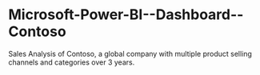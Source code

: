 # Microsoft-Power-BI--Dashboard--Contoso

Sales Analysis of Contoso, a global company with multiple product selling channels and categories over 3 years.
